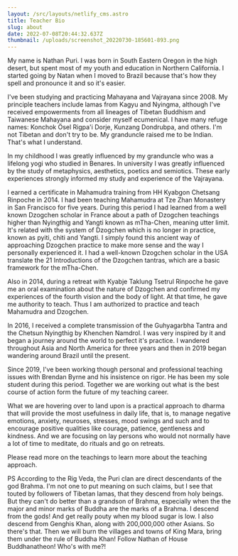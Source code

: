 ```yaml
---
layout: /src/layouts/netlify_cms.astro
title: Teacher Bio
slug: about
date: 2022-07-08T20:44:32.637Z
thumbnail: /uploads/screenshot_20220730-185601-893.png
---
```

My name is Nathan Puri. I was born in South Eastern Oregon in the high desert, but spent most of my youth and education in Northern California. I started going by Natan when I moved to Brazil because that's how they spell and pronounce it and so it's easier.

I've been studying and practicing Mahayana and Vajrayana since 2008. My principle teachers include lamas from Kagyu and Nyingma, although I've received empowerments from all lineages of Tibetan Buddhism and Taiwanese Mahayana and consider myself ecumenical. I have many refuge names: Konchok Ösel Rigpa'i Dorje, Kunzang Dondrubpa, and others. I'm not Tibetan and don't try to be. My granduncle raised me to be Indian. That's what I understand.

In my childhood I was greatly influenced by my granduncle who was a lifelong yogi who studied in Benares. In university I was greatly influenced by the study of metaphysics, aesthetics, poetics and semiotics. These early experiences strongly informed my study and experience of the Vajrayana.

I earned a certificate in Mahamudra training from HH Kyabgon Chetsang Rinpoche in 2014. I had been teaching Mahamudra at Tze Zhan Monastery in San Francisco for five years. During this period I had learned from a well known Dzogchen scholar in France about a path of Dzogchen teachings higher than Nyingthig and Yangti known as mTha-Chen, meaning utter limit. It's related with the system of Dzogchen which is no longer in practice, known as pyiti, chiti and Yangti. I simply found this ancient way of approaching Dzogchen practice to make more sense and the way I personally experienced it. I had a well-known Dzogchen scholar in the USA translate the 21 Introductions of the Dzogchen tantras, which are a basic framework for the mTha-Chen.

Also in 2014, during a retreat with Kyabje Taklung Tsetrul Rinpoche he gave me an oral examination about the nature of Dzogchen and confirmed my experiences of the fourth vision and the body of light. At that time, he gave me authority to teach. Thus I am authorized to practice and teach Mahamudra and Dzogchen.

In 2016, I received a complete transmission of the Guhyagarbha Tantra and the Chetsun Nyingthig by Khenchen Namdrol. I was very inspired by it and began a journey around the world to perfect it's practice. I wandered throughout Asia and North America for three years and then in 2019 began wandering around Brazil until the present.

Since 2019, I've been working though personal and professional teaching issues with Brendan Byrne and his insistence on rigor. He has been my sole student during this period. Together we are working out what is the best course of action form the future of my teaching career.

What we are hovering over to land upon is a practical approach to dharma that will provide the most usefulness in daily life, that is, to manage negative emotions, anxiety, neuroses, stresses, mood swings and such and to encourage positive qualities like courage, patience, gentleness and kindness. And we are focusing on lay persons who would not normally have a lot of time to meditate, do rituals and go on retreats.

Please read more on the teachings to learn more about the teaching approach.

PS According to the Rig Veda, the Puri clan are direct descendants of the god Brahma. I'm not one to put meaning on such claims, but I see that touted by followers of Tibetan lamas, that they descend from holy beings. But they can't do better than a grandson of Brahma, especially when the the major and minor marks of Buddha are the marks of a Brahma. I descend from the gods! And get really pouty when my blood sugar is low. I also descend from Genghis Khan, along with 200,000,000 other Asians. So there's that. Then we will burn the villages and towns of King Mara, bring them under the rule of Buddha Khan!  Follow Nathan of House Buddhanatheon! Who's with me?!